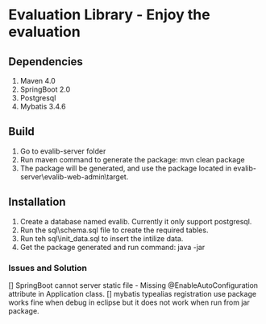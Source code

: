 # Evaluation Library -  Enjoy the evaluation
## Dependencies
1. Maven 4.0
2. SpringBoot 2.0
3. Postgresql
4. Mybatis 3.4.6

## Build
1. Go to evalib-server folder
2. Run maven command to generate the package: mvn clean package
3. The package will be generated, and use the package located in evalib-server\evalib-web-admin\target.

## Installation
1. Create a database named evalib. Currently it only support postgresql. 
2. Run the sql\schema.sql file to create the required tables.
3. Run teh sql\init_data.sql to insert the intilize data.
4. Get the package generated and run command: java -jar <packageName>
  
### Issues and Solution
[] SpringBoot cannot server static file - Missing @EnableAutoConfiguration attribute in Application class. 
[] mybatis typealias registration use package works fine when debug in eclipse but it does not work when run from jar package. 

